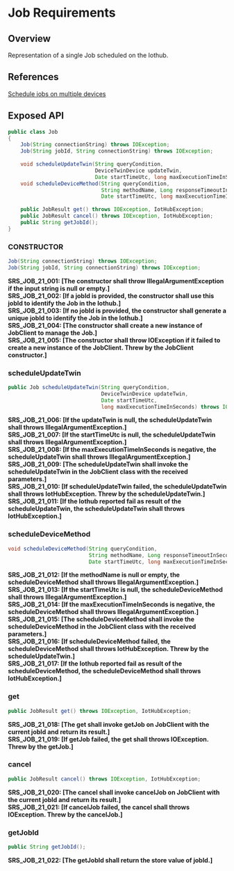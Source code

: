 # Job Requirements

## Overview

Representation of a single Job scheduled on the Iothub.

## References

[Schedule jobs on multiple devices](https://docs.microsoft.com/en-us/azure/iot-hub/iot-hub-devguide-jobs)

## Exposed API

```java
public class Job 
{
    Job(String connectionString) throws IOException;
    Job(String jobId, String connectionString) throws IOException;
    
    void scheduleUpdateTwin(String queryCondition,
                            DeviceTwinDevice updateTwin,
                            Date startTimeUtc, long maxExecutionTimeInSeconds) throws IOException, IotHubException;
    void scheduleDeviceMethod(String queryCondition,
                              String methodName, Long responseTimeoutInSeconds, Long connectTimeoutInSeconds, Object payload,
                              Date startTimeUtc, long maxExecutionTimeInSeconds) throws IOException, IotHubException;
    
    public JobResult get() throws IOException, IotHubException;
    public JobResult cancel() throws IOException, IotHubException;
    public String getJobId();
}
```

### CONSTRUCTOR
```java
Job(String connectionString) throws IOException;
Job(String jobId, String connectionString) throws IOException;
```
**SRS_JOB_21_001: [**The constructor shall throw IllegalArgumentException if the input string is null or empty.**]**  
**SRS_JOB_21_002: [**If a jobId is provided, the constructor shall use this jobId to identify the Job in the Iothub.**]**  
**SRS_JOB_21_003: [**If no jobId is provided, the constructor shall generate a unique jobId to identify the Job in the Iothub.**]**  
**SRS_JOB_21_004: [**The constructor shall create a new instance of JobClient to manage the Job.**]**  
**SRS_JOB_21_005: [**The constructor shall throw IOException if it failed to create a new instance of the JobClient. Threw by the JobClient constructor.**]**  

### scheduleUpdateTwin
```java
public Job scheduleUpdateTwin(String queryCondition,
                              DeviceTwinDevice updateTwin,
                              Date startTimeUtc,
                              long maxExecutionTimeInSeconds) throws IOException, IotHubException;
```
**SRS_JOB_21_006: [**If the updateTwin is null, the scheduleUpdateTwin shall throws IllegalArgumentException.**]**  
**SRS_JOB_21_007: [**If the startTimeUtc is null, the scheduleUpdateTwin shall throws IllegalArgumentException.**]**  
**SRS_JOB_21_008: [**If the maxExecutionTimeInSeconds is negative, the scheduleUpdateTwin shall throws IllegalArgumentException.**]**  
**SRS_JOB_21_009: [**The scheduleUpdateTwin shall invoke the scheduleUpdateTwin in the JobClient class with the received parameters.**]**  
**SRS_JOB_21_010: [**If scheduleUpdateTwin failed, the scheduleUpdateTwin shall throws IotHubException. Threw by the scheduleUpdateTwin.**]**  
**SRS_JOB_21_011: [**If the Iothub reported fail as result of the scheduleUpdateTwin, the scheduleUpdateTwin shall throws IotHubException.**]**  

### scheduleDeviceMethod
```java
void scheduleDeviceMethod(String queryCondition,
                          String methodName, Long responseTimeoutInSeconds, Long connectTimeoutInSeconds, Object payload,
                          Date startTimeUtc, long maxExecutionTimeInSeconds) throws IOException, IotHubException;
```
**SRS_JOB_21_012: [**If the methodName is null or empty, the scheduleDeviceMethod shall throws IllegalArgumentException.**]**  
**SRS_JOB_21_013: [**If the startTimeUtc is null, the scheduleDeviceMethod shall throws IllegalArgumentException.**]**  
**SRS_JOB_21_014: [**If the maxExecutionTimeInSeconds is negative, the scheduleDeviceMethod shall throws IllegalArgumentException.**]**  
**SRS_JOB_21_015: [**The scheduleDeviceMethod shall invoke the scheduleDeviceMethod in the JobClient class with the received parameters.**]**  
**SRS_JOB_21_016: [**If scheduleDeviceMethod failed, the scheduleDeviceMethod shall throws IotHubException. Threw by the scheduleUpdateTwin.**]**  
**SRS_JOB_21_017: [**If the Iothub reported fail as result of the scheduleDeviceMethod, the scheduleDeviceMethod shall throws IotHubException.**]**  

### get
```java
public JobResult get() throws IOException, IotHubException;
```
**SRS_JOB_21_018: [**The get shall invoke getJob on JobClient with the current jobId and return its result.**]**  
**SRS_JOB_21_019: [**If getJob failed, the get shall throws IOException. Threw by the getJob.**]**  

### cancel
```java
public JobResult cancel() throws IOException, IotHubException;
```
**SRS_JOB_21_020: [**The cancel shall invoke cancelJob on JobClient with the current jobId and return its result.**]**  
**SRS_JOB_21_021: [**If cancelJob failed, the cancel shall throws IOException. Threw by the cancelJob.**]**  

### getJobId
```java
public String getJobId();
```
**SRS_JOB_21_022: [**The getJobId shall return the store value of jobId.**]**  
